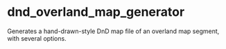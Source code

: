 # dnd_overland_map_generator
Generates a hand-drawn-style DnD map file of an overland map segment, with several options.
